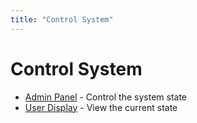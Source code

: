 ```yaml
---
title: "Control System"
---
```


# Control System

- [Admin Panel](/admin/) - Control the system state
- [User Display](/user/) - View the current state

